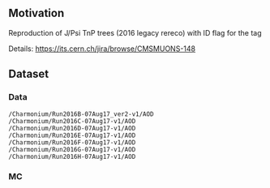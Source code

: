 ## Motivation

Reproduction of J/Psi TnP trees (2016 legacy rereco) with ID flag for the tag

Details: https://its.cern.ch/jira/browse/CMSMUONS-148



## Dataset

### Data

```
/Charmonium/Run2016B-07Aug17_ver2-v1/AOD
/Charmonium/Run2016C-07Aug17-v1/AOD
/Charmonium/Run2016D-07Aug17-v1/AOD
/Charmonium/Run2016E-07Aug17-v1/AOD
/Charmonium/Run2016F-07Aug17-v1/AOD
/Charmonium/Run2016G-07Aug17-v1/AOD
/Charmonium/Run2016H-07Aug17-v1/AOD
```

### MC

```

```



